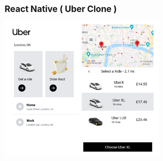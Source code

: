 # React Native ( Uber Clone )

![FrontPage](https://github.com/stephyswe/rn-uber-clone/blob/main/preview-front.png?raw=true)
